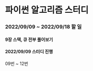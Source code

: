 # 파이썬 알고리즘 스터디

### 2022/09/09 ~ 2022/09/18 할 일

#### 9장 스택, 큐 전부 풀어보기


#### 2022/09/09 스터디 진행 
09번 ~ 12번
